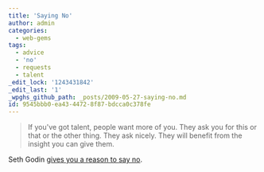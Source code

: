 ```yaml
---
title: 'Saying No'
author: admin
categories:
  - web-gems
tags:
  - advice
  - 'no'
  - requests
  - talent
_edit_lock: '1243431842'
_edit_last: '1'
_wpghs_github_path: _posts/2009-05-27-saying-no.md
id: 9545bbb0-ea43-4472-8f87-bdcca0c378fe
---
```

<blockquote><p>If you've got talent, people want more of you. They ask you for this or that or the other thing. They ask nicely. They will benefit from the insight you can give them.</p></blockquote>
<p>Seth Godin <a href="http://sethgodin.typepad.com/seths_blog/2009/05/saying-no.html">gives you a reason to say no</a>.</p>
